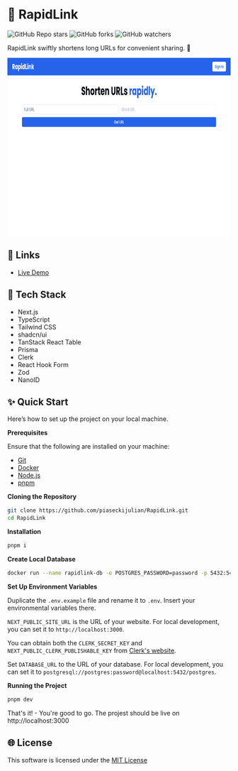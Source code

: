 # 🚀 RapidLink

![GitHub Repo stars](https://img.shields.io/github/stars/piaseckijulian/RapidLink?style=for-the-badge)
![GitHub forks](https://img.shields.io/github/forks/piaseckijulian/RapidLink?style=for-the-badge)
![GitHub watchers](https://img.shields.io/github/watchers/piaseckijulian/RapidLink?style=for-the-badge)

RapidLink swiftly shortens long URLs for convenient sharing. 🚀

<img src="./public/thumbnail.png" alt="Image of RapidLink" width="800" height="400" />

## 🔗 Links

- [Live Demo](https://julian-rapidlink.vercel.app)

## 📐 Tech Stack

- Next.js
- TypeScript
- Tailwind CSS
- shadcn/ui
- TanStack React Table
- Prisma
- Clerk
- React Hook Form
- Zod
- NanoID

## ✨ Quick Start

Here’s how to set up the project on your local machine.

**Prerequisites**

Ensure that the following are installed on your machine:

- [Git](https://git-scm.com)
- [Docker](https://docker.com)
- [Node.js](https://nodejs.org/en)
- [pnpm](https://pnpm.io)

**Cloning the Repository**

```bash
git clone https://github.com/piaseckijulian/RapidLink.git
cd RapidLink
```

**Installation**

```bash
pnpm i
```

**Create Local Database**

```bash
docker run --name rapidlink-db -e POSTGRES_PASSWORD=password -p 5432:5432 -d postgres
```

**Set Up Environment Variables**

Duplicate the `.env.example` file and rename it to `.env`. Insert your environmental variables there.

`NEXT_PUBLIC_SITE_URL` is the URL of your website. For local development, you can set it to `http://localhost:3000`.

You can obtain both the `CLERK_SECRET_KEY` and `NEXT_PUBLIC_CLERK_PUBLISHABLE_KEY` from [Clerk's website](https://clerk.com).

Set `DATABASE_URL` to the URL of your database. For local development, you can set it to `postgresql://postgres:password@localhost:5432/postgres`.

**Running the Project**

```bash
pnpm dev
```

That's it! - You're good to go. The projest should be live on http://localhost:3000

## 🌐 License

This software is licensed under the [MIT License](https://github.com/piaseckijulian/RapidLink/blob/main/LICENSE)
